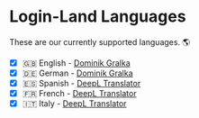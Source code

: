 # Login-Land Languages
These are our currently supported languages. 🌎

- [x] 🇬🇧 English - [Dominik Gralka](https://github.com/dominik-gralka)
- [x] 🇩🇪 German - [Dominik Gralka](https://github.com/dominik-gralka)
- [x] 🇪🇸 Spanish - [DeepL Translator](https://deepl.com)
- [x] 🇫🇷 French - [DeepL Translator](https://deepl.com)
- [x] 🇮🇹 Italy - [DeepL Translator](https://deepl.com)
